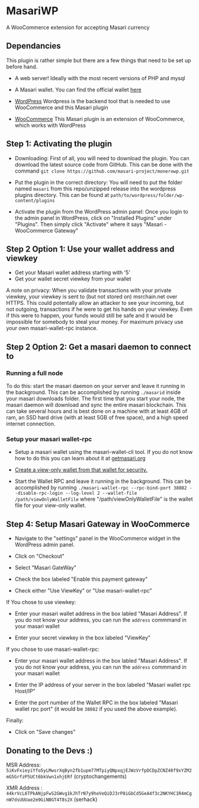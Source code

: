 # MasariWP
A WooCommerce extension for accepting Masari currency

## Dependancies
This plugin is rather simple but there are a few things that need to be set up before hand.

* A web server! Ideally with the most recent versions of PHP and mysql

* A Masari wallet. You can find the official wallet [here](https://github.com/masari-project/masari)

* [WordPress](https://wordpress.org)
Wordpress is the backend tool that is needed to use WooCommerce and this Masari plugin

* [WooCommerce](https://woocommerce.com)
This Masari plugin is an extension of WooCommerce, which works with WordPress

## Step 1: Activating the plugin
* Downloading: First of all, you will need to download the plugin. You can download the latest source code from GitHub. This can be done with the command `git clone https://github.com/masari-project/monerowp.git`

* Put the plugin in the correct directory: You will need to put the folder named `masari` from this repo/unzipped release into the wordpress plugins directory. This can be found at `path/to/wordpress/folder/wp-content/plugins`

* Activate the plugin from the WordPress admin panel: Once you login to the admin panel in WordPress, click on "Installed Plugins" under "Plugins". Then simply click "Activate" where it says "Masari - WooCommerce Gateway"

## Step 2 Option 1: Use your wallet address and viewkey

* Get your Masari wallet address starting with '5'
* Get your wallet secret viewkey from your wallet

A note on privacy: When you validate transactions with your private viewkey, your viewkey is sent to (but not stored on) msrchain.net over HTTPS. This could potentally allow an attacker to see your incoming, but not outgoing, transactions if he were to get his hands on your viewkey. Even if this were to happen, your funds would still be safe and it would be impossible for somebody to steal your money. For maximum privacy use your own masari-wallet-rpc instance.

## Step 2 Option 2: Get a masari daemon to connect to

### Running a full node

To do this: start the masari daemon on your server and leave it running in the background. This can be accomplished by running `./masarid` inside your masari downloads folder. The first time that you start your node, the masari daemon will download and sync the entire masari blockchain. This can take several hours and is best done on a machine with at least 4GB of ram, an SSD hard drive (with at least 5GB of free space), and a high speed internet connection.

### Setup your  masari wallet-rpc

* Setup a masari wallet using the masari-wallet-cli tool. If you do not know how to do this you can learn about it at [getmasari.org](https://getmasri.org)

* [Create a view-only wallet from that wallet for security.](https://monero.stackexchange.com/questions/3178/how-to-create-a-view-only-wallet-for-the-gui/4582#4582)

* Start the Wallet RPC and leave it running in the background. This can be accomplished by running `./masari-wallet-rpc --rpc-bind-port 38082 --disable-rpc-login --log-level 2 --wallet-file /path/viewOnlyWalletFile` where "/path/viewOnlyWalletFile" is the wallet file for your view-only wallet.

## Step 4: Setup Masari Gateway in WooCommerce

* Navigate to the "settings" panel in the WooCommerce widget in the WordPress admin panel.

* Click on "Checkout"

* Select "Masari GateWay"

* Check the box labeled "Enable this payment gateway"

* Check either "Use ViewKey" or "Use masari-wallet-rpc"

If You chose to use viewkey:

* Enter your masari wallet address in the box labled "Masari Address". If you do not know your address, you can run the `address` commmand in your masari wallet

* Enter your secret viewkey in the box labeled "ViewKey"

If you chose to use masari-wallet-rpc:

* Enter your masari wallet address in the box labled "Masari Address". If you do not know your address, you can run the `address` commmand in your masari wallet

* Enter the IP address of your server in the box labeled "Masari wallet rpc Host/IP"

* Enter the port number of the Wallet RPC in the box labeled "Masari wallet rpc port" (it would be `38082` if you used the above example).

Finally:

* Click on "Save changes"

## Donating to the Devs :)
MSR Address: `5iKvFxieyiYfo5yLMwsrXqByn2fb1upm77MTpiyQNpxqjEJWzVrfpDCDpZCNZ48f9xYZM2mG5GrfzP5UCt6bkVwn1xhjERf` (cryptochangements)

XMR Address : `44krVcL6TPkANjpFwS2GWvg1kJhTrN7y9heVeQiDJ3rP8iGbCd5GeA4f3c2NKYHC1R4mCgnW7dsUUUae2m9GiNBGT4T8s2X` (serhack)
